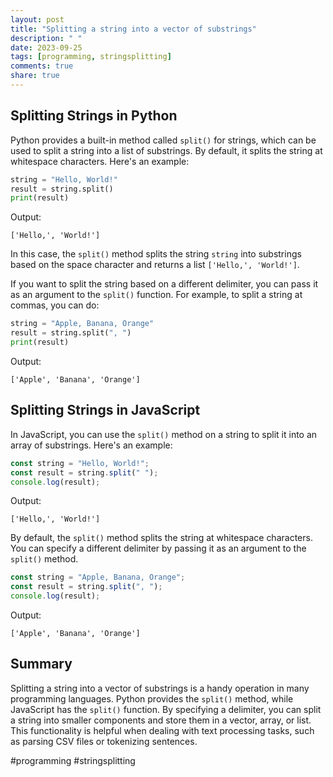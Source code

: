 ```yaml
---
layout: post
title: "Splitting a string into a vector of substrings"
description: " "
date: 2023-09-25
tags: [programming, stringsplitting]
comments: true
share: true
---
```


## Splitting Strings in Python
Python provides a built-in method called `split()` for strings, which can be used to split a string into a list of substrings. By default, it splits the string at whitespace characters. Here's an example:

```python
string = "Hello, World!"
result = string.split()
print(result)
```
Output:
```
['Hello,', 'World!']
```
In this case, the `split()` method splits the string `string` into substrings based on the space character and returns a list `['Hello,', 'World!']`.

If you want to split the string based on a different delimiter, you can pass it as an argument to the `split()` function. For example, to split a string at commas, you can do:

```python
string = "Apple, Banana, Orange"
result = string.split(", ")
print(result)
```

Output:
```
['Apple', 'Banana', 'Orange']
```

## Splitting Strings in JavaScript
In JavaScript, you can use the `split()` method on a string to split it into an array of substrings. Here's an example:

```javascript
const string = "Hello, World!";
const result = string.split(" ");
console.log(result);
```

Output:
```
['Hello,', 'World!']
```

By default, the `split()` method splits the string at whitespace characters. You can specify a different delimiter by passing it as an argument to the `split()` method.

```javascript
const string = "Apple, Banana, Orange";
const result = string.split(", ");
console.log(result);
```

Output:
```
['Apple', 'Banana', 'Orange']
```

## Summary
Splitting a string into a vector of substrings is a handy operation in many programming languages. Python provides the `split()` method, while JavaScript has the `split()` function. By specifying a delimiter, you can split a string into smaller components and store them in a vector, array, or list. This functionality is helpful when dealing with text processing tasks, such as parsing CSV files or tokenizing sentences.

#programming #stringsplitting